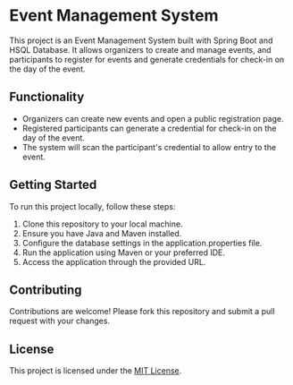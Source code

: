 # Event Management System

This project is an Event Management System built with Spring Boot and HSQL Database. It allows organizers to create and manage events, and participants to register for events and generate credentials for check-in on the day of the event.

## Functionality

- Organizers can create new events and open a public registration page.
- Registered participants can generate a credential for check-in on the day of the event.
- The system will scan the participant's credential to allow entry to the event.

## Getting Started

To run this project locally, follow these steps:

1. Clone this repository to your local machine.
2. Ensure you have Java and Maven installed.
3. Configure the database settings in the application.properties file.
4. Run the application using Maven or your preferred IDE.
5. Access the application through the provided URL.

## Contributing

Contributions are welcome! Please fork this repository and submit a pull request with your changes.

## License

This project is licensed under the [MIT License](LICENSE).
